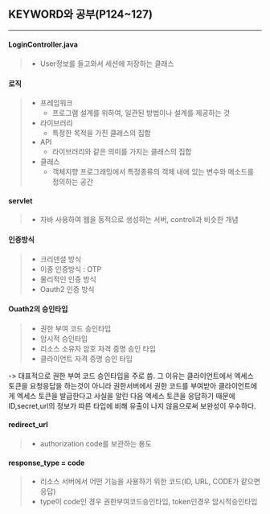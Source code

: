 ## KEYWORD와 공부(P124~127)
---

#### LoginController.java
> - User정보를 들고와서 세션에 저장하는 클래스
#### 로직
> * 프레임워크
>   * 프로그램 설계를 위하여, 일관된 방법이나 설계를 제공하는 것
> * 라이브러리
>   * 특정한 목적을 가진 클래스의 집합
> * API
>   * 라이브러리와 같은 의미를 가지는 클래스의 집합
> * 클래스
>   * 객체지향 프로그래밍에서 특정종류의 객체 내에 있는 변수와 메소드를 정의하는 공간
#### servlet
> - 자바 사용하여 웹을 동적으로 생성하는 서버, controll과 비슷한 개념
#### 인증방식
> - 크리덴셜 방식
> - 이중 인증방식 : OTP
> - 물리적인 인증 방식
> - Oauth2 인증 방식

#### Ouath2의 승인타입
> - 권한 부여 코드 승인타입
> - 암시적 승인타입
> - 리소스 소유자 암호 자격 증명 승인 타입
> - 클라이언트 자격 증명 승인 타입

-> 대표적으로 권한 부여 코드 승인타입을 주로 씀. 그 이유는 클라이언트에서 엑세스 토큰을 요청응답을 하는것이 아니라 권한서버에서 권한 코드를 부여받아 클라이언트에게 엑세스 토큰을 발급한다고 사실을 알린  다음 엑세스 토큰을 응답하기 때문에 ID,secret,url의 정보가 따른 타입에 비해 유출이 나지 않음으로써 보완성이 우수하다.


#### redirect_url
> - authorization code를 보관하는 용도
#### response_type = code
> - 리소스 서버에서 어떤 기능을 사용하기 위한 코드(ID, URL, CODE가 같으면 응답)
> - type이 code인 경우 권한부여코드승인타입, token인경우 암시적승인타입
